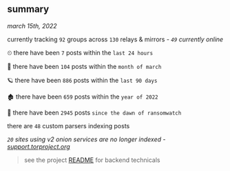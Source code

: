
## summary
_march 15th, 2022_

currently tracking `92` groups across `130` relays & mirrors - _`49` currently online_

⏲ there have been `7` posts within the `last 24 hours`

🦈 there have been `104` posts within the `month of march`

🪐 there have been `886` posts within the `last 90 days`

🏚 there have been `659` posts within the `year of 2022`

🦕 there have been `2945` posts `since the dawn of ransomwatch`

there are `48` custom parsers indexing posts

_`20` sites using v2 onion services are no longer indexed - [support.torproject.org](https://support.torproject.org/onionservices/v2-deprecation/)_

> see the project [README](https://github.com/thetanz/ransomwatch#ransomwatch--) for backend technicals
